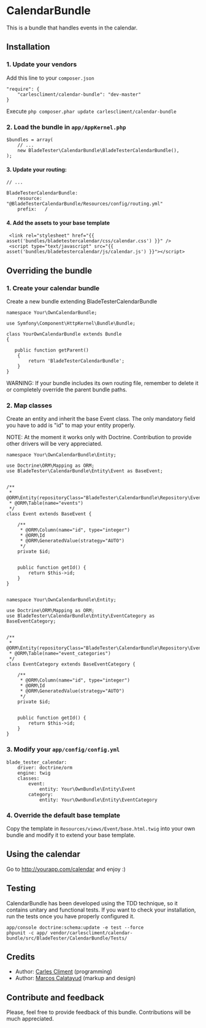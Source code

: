 CalendarBundle
==================

This is a bundle that handles events in the calendar.


## Installation

### 1. Update your vendors

Add this line to your `composer.json`

    "require": {
        "carlescliment/calendar-bundle": "dev-master"
    }

Execute `php composer.phar update carlescliment/calendar-bundle`

### 2. Load the bundle in `app/AppKernel.php`
    $bundles = array(
        // ...
        new BladeTester\CalendarBundle\BladeTesterCalendarBundle(),
    );


#### 3. Update your routing:
    // ...

    BladeTesterCalendarBundle:
        resource: "@BladeTesterCalendarBundle/Resources/config/routing.yml"
        prefix:   /

#### 4. Add the assets to your base template
     <link rel="stylesheet" href="{{ asset('bundles/bladetestercalendar/css/calendar.css') }}" />
     <script type="text/javascript" src="{{ asset('bundles/bladetestercalendar/js/calendar.js') }}"></script>

## Overriding the bundle


### 1. Create your calendar bundle

Create a new bundle extending BladeTesterCalendarBundle

    namespace Your\OwnCalendarBundle;

    use Symfony\Component\HttpKernel\Bundle\Bundle;

    class YourOwnCalendarBundle extends Bundle
    {

       public function getParent()
        {
            return 'BladeTesterCalendarBundle';
        }
    }

WARNING: If your bundle includes its own routing file, remember to delete it or completely override the parent bundle paths.

### 2. Map classes

Create an entity and inherit the base Event class. The only mandatory field you have to add is "id" to map your entity properly.

NOTE: At the moment it works only with Doctrine. Contribution to provide other drivers will be very appreciated.


    namespace Your\OwnCalendarBundle\Entity;

    use Doctrine\ORM\Mapping as ORM;
    use BladeTester\CalendarBundle\Entity\Event as BaseEvent;


    /**
     * @ORM\Entity(repositoryClass="BladeTester\CalendarBundle\Repository\EventRepository")
     * @ORM\Table(name="events")
     */
    class Event extends BaseEvent {

        /**
         * @ORM\Column(name="id", type="integer")
         * @ORM\Id
         * @ORM\GeneratedValue(strategy="AUTO")
         */
        private $id;


        public function getId() {
            return $this->id;
        }
    }


    namespace Your\OwnCalendarBundle\Entity;

    use Doctrine\ORM\Mapping as ORM;
    use BladeTester\CalendarBundle\Entity\EventCategory as BaseEventCategory;


    /**
     * @ORM\Entity(repositoryClass="BladeTester\CalendarBundle\Repository\EventCategoryRepository")
     * @ORM\Table(name="event_categories")
     */
    class EventCategory extends BaseEventCategory {

        /**
         * @ORM\Column(name="id", type="integer")
         * @ORM\Id
         * @ORM\GeneratedValue(strategy="AUTO")
         */
        private $id;


        public function getId() {
            return $this->id;
        }
    }



### 3. Modify your `app/config/config.yml`

    blade_tester_calendar:
        driver: doctrine/orm
        engine: twig
        classes:
            event:
                entity: Your\OwnBundle\Entity\Event
            category:
                entity: Your\OwnBundle\Entity\EventCategory

### 4. Override the default base template
Copy the template in `Resources/views/Event/base.html.twig` into your own bundle and modify it to extend your base template.


## Using the calendar
Go to http://yourapp.com/calendar and enjoy :)


## Testing
CalendarBundle has been developed using the TDD technique, so it contains unitary and functional tests. If you want to check your installation, run the tests once you have properly configured it.

    app/console doctrine:schema:update -e test --force
    phpunit -c app/ vendor/carlescliment/calendar-bundle/src/BladeTester/CalendarBundle/Tests/

## Credits

* Author: [Carles Climent][carlescliment] (programming)
* Author: [Marcos Calatayud][marcosc] (markup and design)


## Contribute and feedback

Please, feel free to provide feedback of this bundle. Contributions will be much appreciated.



[carlescliment]: https://github.com/carlescliment
[marcosc]: http://www.linkedin.com/profile/view?id=48458010
